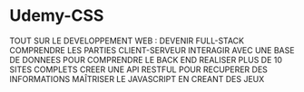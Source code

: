# Udemy-CSS

TOUT SUR LE DEVELOPPEMENT WEB : DEVENIR FULL-STACK
COMPRENDRE LES PARTIES CLIENT-SERVEUR
INTERAGIR AVEC UNE BASE DE DONNEES POUR COMPRENDRE LE BACK END
REALISER PLUS DE 10 SITES COMPLETS
CREER UNE API RESTFUL POUR RECUPERER DES INFORMATIONS
MAÎTRISER LE JAVASCRIPT EN CREANT DES JEUX
